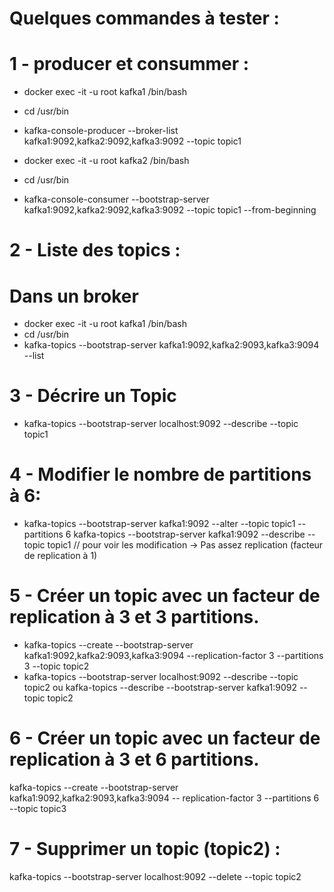 # Quelques commandes à tester : 

# 1 - producer et consummer : 

 - docker exec -it -u root kafka1 /bin/bash
 - cd /usr/bin
 - kafka-console-producer --broker-list kafka1:9092,kafka2:9092,kafka3:9092 --topic topic1

 - docker exec -it -u root kafka2 /bin/bash
 - cd /usr/bin
 - kafka-console-consumer --bootstrap-server kafka1:9092,kafka2:9092,kafka3:9092 --topic topic1 --from-beginning

# 2 - Liste des topics : 
# Dans un broker
- docker exec -it -u root kafka1 /bin/bash
- cd /usr/bin
- kafka-topics --bootstrap-server kafka1:9092,kafka2:9093,kafka3:9094 --list

# 3 - Décrire un Topic
- kafka-topics --bootstrap-server localhost:9092 --describe --topic topic1

# 4 - Modifier le nombre de partitions à 6:
- kafka-topics --bootstrap-server kafka1:9092 --alter --topic topic1 --partitions 6
kafka-topics --bootstrap-server kafka1:9092 --describe --topic topic1 // pour voir les modification -> Pas assez replication (facteur de replication à 1)


# 5 - Créer un topic avec un facteur de replication à 3 et 3 partitions.
- kafka-topics --create --bootstrap-server kafka1:9092,kafka2:9093,kafka3:9094 --replication-factor 3 --partitions 3 --topic topic2
- kafka-topics --bootstrap-server localhost:9092 --describe --topic topic2 ou kafka-topics --describe --bootstrap-server kafka1:9092 --topic topic2

# 6 - Créer un topic avec un facteur de replication à 3 et 6 partitions.
 kafka-topics --create --bootstrap-server kafka1:9092,kafka2:9093,kafka3:9094 --
replication-factor 3 --partitions 6 --topic topic3


# 7 - Supprimer un topic (topic2) : 
kafka-topics --bootstrap-server localhost:9092 --delete --topic topic2




